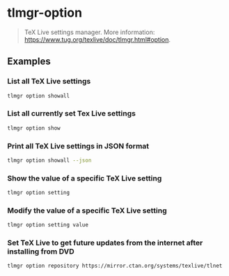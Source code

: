 # tlmgr-option

> TeX Live settings manager. More information: <https://www.tug.org/texlive/doc/tlmgr.html#option>.

## Examples

### List all TeX Live settings

```bash
tlmgr option showall
```

### List all currently set Tex Live settings

```bash
tlmgr option show
```

### Print all TeX Live settings in JSON format

```bash
tlmgr option showall --json
```

### Show the value of a specific TeX Live setting

```bash
tlmgr option setting
```

### Modify the value of a specific TeX Live setting

```bash
tlmgr option setting value
```

### Set TeX Live to get future updates from the internet after installing from DVD

```bash
tlmgr option repository https://mirror.ctan.org/systems/texlive/tlnet
```
